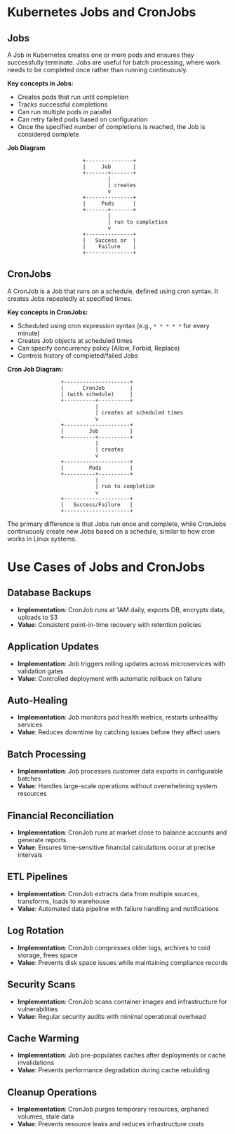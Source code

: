 # Kubernetes Jobs and CronJobs

## Jobs

A Job in Kubernetes creates one or more pods and ensures they successfully terminate. Jobs are useful for batch processing, where work needs to be completed once rather than running continuously.

**Key concepts in Jobs:**
- Creates pods that run until completion
- Tracks successful completions
- Can run multiple pods in parallel
- Can retry failed pods based on configuration
- Once the specified number of completions is reached, the Job is considered complete

**Job Diagram**
```
                        +---------------+
                        |     Job       |
                        +-------+-------+
                                |
                                | creates
                                v
                        +---------------+
                        |     Pods      |
                        +-------+-------+
                                |
                                | run to completion
                                v
                        +---------------+
                        |   Success or  |
                        |    Failure    |
                        +---------------+
```

## CronJobs

A CronJob is a Job that runs on a schedule, defined using cron syntax. It creates Jobs repeatedly at specified times.

**Key concepts in CronJobs:**
- Scheduled using cron expression syntax (e.g., `* * * * *` for every minute)
- Creates Job objects at scheduled times
- Can specify concurrency policy (Allow, Forbid, Replace)
- Controls history of completed/failed Jobs

**Cron Job Diagram:**
```
                 +---------------------+
                 |      CronJob        |
                 | (with schedule)     |
                 +----------+----------+
                            |
                            | creates at scheduled times
                            v
                 +---------------------+
                 |        Job          |
                 +----------+----------+
                            |
                            | creates
                            v
                 +---------------------+
                 |        Pods         |
                 +----------+----------+
                            |
                            | run to completion
                            v
                 +---------------------+
                 |   Success/Failure   |
                 +---------------------+
```

The primary difference is that Jobs run once and complete, while CronJobs continuously create new Jobs based on a schedule, similar to how cron works in Linux systems.


# Use Cases of Jobs and CronJobs

## Database Backups
- **Implementation**: CronJob runs at 1AM daily, exports DB, encrypts data, uploads to S3
- **Value**: Consistent point-in-time recovery with retention policies

## Application Updates
- **Implementation**: Job triggers rolling updates across microservices with validation gates
- **Value**: Controlled deployment with automatic rollback on failure 

## Auto-Healing
- **Implementation**: Job monitors pod health metrics, restarts unhealthy services
- **Value**: Reduces downtime by catching issues before they affect users

## Batch Processing
- **Implementation**: Job processes customer data exports in configurable batches
- **Value**: Handles large-scale operations without overwhelming system resources

## Financial Reconciliation
- **Implementation**: CronJob runs at market close to balance accounts and generate reports
- **Value**: Ensures time-sensitive financial calculations occur at precise intervals

## ETL Pipelines
- **Implementation**: CronJob extracts data from multiple sources, transforms, loads to warehouse
- **Value**: Automated data pipeline with failure handling and notifications

## Log Rotation
- **Implementation**: CronJob compresses older logs, archives to cold storage, frees space
- **Value**: Prevents disk space issues while maintaining compliance records

## Security Scans
- **Implementation**: CronJob scans container images and infrastructure for vulnerabilities
- **Value**: Regular security audits with minimal operational overhead

## Cache Warming
- **Implementation**: Job pre-populates caches after deployments or cache invalidations
- **Value**: Prevents performance degradation during cache rebuilding

## Cleanup Operations
- **Implementation**: CronJob purges temporary resources, orphaned volumes, stale data
- **Value**: Prevents resource leaks and reduces infrastructure costs
